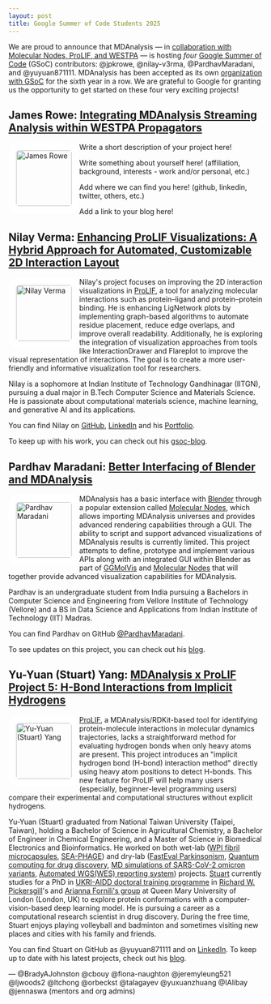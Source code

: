 ```yaml
---
layout: post
title: Google Summer of Code Students 2025
---
```


We are proud to announce that MDAnalysis — in [collaboration with Molecular Nodes, ProLIF, and WESTPA](https://github.com/MDAnalysis/mdanalysis/wiki/GSoC-2025-Project-Ideas#collaborations) — 
is hosting _four_ [Google Summer of Code][gsoc] (GSoC) contributors: @jpkrowe, @nilay-v3rma, @PardhavMaradani, and @yuyuan871111. MDAnalysis has been accepted as its own [organization with GSoC][mda-gsoc] 
for the sixth year in a row. We are grateful to Google for granting us the opportunity to get started on these four very exciting projects!

## James Rowe: [Integrating MDAnalysis Streaming Analysis within WESTPA Propagators](https://summerofcode.withgoogle.com/programs/2025/projects/SvFaSgr5)

<img
src="Picture Here"
title="James Rowe" alt="James Rowe"
style="float: left; width: 110px; height: 110px; border-radius: 20px; border: 15px solid white" />

Write a short description of your project here!

Write something about yourself here! (affiliation, background, interests - work and/or personal, etc.)

Add where we can find you here! (github, linkedin, twitter, others, etc.)

Add a link to your blog here!

## Nilay Verma: [Enhancing ProLIF Visualizations: A Hybrid Approach for Automated, Customizable 2D Interaction Layout](https://summerofcode.withgoogle.com/programs/2025/projects/XWsglxQM)

<img    
src="https://github.com/nilay-v3rma.png"
title="Nilay Verma" alt="Nilay Verma"
style="float: left; width: 110px; height: 110px; border-radius: 20px; border: 15px solid white" />

Nilay's project focuses on improving the 2D interaction visualizations in [ProLIF](https://github.com/chemosim-lab/ProLIF), a tool for analyzing molecular interactions such as protein–ligand and protein–protein binding. He is enhancing LigNetwork plots by implementing graph-based algorithms to automate residue placement, reduce edge overlaps, and improve overall readability. Additionally, he is exploring the integration of visualization approaches from tools like InteractionDrawer and Flareplot to improve the visual representation of interactions. The goal is to create a more user-friendly and informative visualization tool for researchers.

Nilay is a sophomore at Indian Institute of Technology Gandhinagar (IITGN), pursuing a dual major in B.Tech Computer Science and Materials Science. He is passionate about computational materials science, machine learning, and generative AI and its applications. 

You can find Nilay on [GitHub](https://github.com/nilay-v3rma), [LinkedIn](https://www.linkedin.com/in/nilay-verma-1110a928a/) and his [Portfolio](https://nilay-v3rma.github.io/).

To keep up with his work, you can check out his [gsoc-blog](https://nilay-v3rma.github.io/gsoc-blog/).

## Pardhav Maradani: [Better Interfacing of Blender and MDAnalysis](https://summerofcode.withgoogle.com/programs/2025/projects/9BR8jbvV)

<img
src="https://avatars.githubusercontent.com/pardhavmaradani"
title="Pardhav Maradani" alt="Pardhav Maradani"
style="float: left; width: 110px; height: 110px; border-radius: 20px; border: 15px solid white" />

MDAnalysis has a basic interface with [Blender](https://www.blender.org/) through a popular extension called [Molecular Nodes](https://github.com/BradyAJohnston/MolecularNodes), which allows importing MDAnalysis universes and provides advanced rendering capabilities through a GUI. The ability to script and support advanced visualizations of MDAnalysis results is currently limited. This project attempts to define, prototype and implement various APIs along with an integrated GUI within Blender as part of [GGMolVis](https://github.com/yuxuanzhuang/ggmolvis) and [Molecular Nodes](https://github.com/BradyAJohnston/MolecularNodes) that will together provide advanced visualization capabilities for MDAnalysis.

Pardhav is an undergraduate student from India pursuing a Bachelors in Computer Science and Engineering from Vellore Institute of Technology (Vellore) and a BS in Data Science and Applications from Indian Institute of Technology (IIT) Madras.

You can find Pardhav on GitHub [@PardhavMaradani](https://github.com/PardhavMaradani).

To see updates on this project, you can check out his [blog](https://pardhavmaradani.github.io/categories/gsoc-2025/).

## Yu-Yuan (Stuart) Yang: [MDAnalysis x ProLIF Project 5: H-Bond Interactions from Implicit Hydrogens](https://summerofcode.withgoogle.com/programs/2025/projects/5Otkx8vp)

<img
src="https://avatars.githubusercontent.com/yuyuan871111"
title="Yu-Yuan (Stuart) Yang" alt="Yu-Yuan (Stuart) Yang"
style="float: left; width: 110px; height: 110px; border-radius: 20px; border: 15px solid white" />

[ProLIF](https://github.com/chemosim-lab/ProLIF), a MDAnalysis/RDKit-based tool for identifying protein-molecule interactions in molecular dynamics trajectories, lacks a straightforward method for evaluating hydrogen bonds when only heavy atoms are present. This project introduces an "implicit hydrogen bond (H-bond) interaction method" directly using heavy atom positions to detect H-bonds. This new feature for ProLIF will help many users (especially, beginner-level programming users) compare their experimental and computational structures without explicit hydrogens.

Yu-Yuan (Stuart) graduated from National Taiwan University (Taipei, Taiwan), holding a Bachelor of Science in Agricultural Chemistry, a Bachelor of Engineer in Chemical Engineering, and a Master of Science in Biomedical Electronics and Bioinformatics. He worked on both wet-lab ([WPI fibril microcapsules](https://doi.org/10.1016/j.jtice.2024.105344), [SEA-PHAGE](https://www.linkedin.com/in/yuyuan871111/overlay/1635506597143/single-media-viewer?type=DOCUMENT&profileId=ACoAACiNG10BL5O9KRp8TUNZI_sskb-wj5N80BM&lipi=urn%3Ali%3Apage%3Ad_flagship3_profile_view_base%3BC9cMZG0TSRKfr%2F%2BybMQWPw%3D%3D)) and dry-lab ([FastEval Parkinsonism](https://doi.org/10.1038/s41746-024-01022-x), [Quantum computing for drug discovery](https://doi.org/10.1109/MNANO.2023.3249499), [MD simulations of SARS-CoV-2 omicron variants](https://doi.org/10.1093/bfgp/elac053), [Automated WGS(WES) reporting system](https://github.com/yuyuan871111/NHRI_group4)) projects. [Stuart](https://www.qmul.ac.uk/sbbs/staff/yuyuanyang.html) currently studies for a PhD in [UKRI-AIDD doctoral training programme](https://www.qmul.ac.uk/deri/ukri-aidd-doctoral-training-programme/) in [Richard W. Pickersgill](https://www.qmul.ac.uk/sbbs/staff/richardpickersgill.html)'s and [Arianna Fornili's group](https://afornililab.wordpress.com/) at Queen Mary University of London (London, UK) to explore protein conformations with a computer-vision-based deep learning model. He is pursuing a career as a computational research scientist in drug discovery. During the free time, Stuart enjoys playing volleyball and badminton and sometimes visiting new places and cities with his family and friends.

You can find Stuart on GitHub as @yuyuan871111 and on [LinkedIn](https://www.linkedin.com/in/yuyuan871111/). To keep up to date with his latest projects, check out his [blog](https://yuyuan871111.github.io/blogs/gsoc/).

— @BradyAJohnston @cbouy @fiona-naughton @jeremyleung521 @ljwoods2 @ltchong @orbeckst @talagayev @yuxuanzhuang @IAlibay @jennaswa (mentors and org admins)

[gsoc]: https://summerofcode.withgoogle.com
[mda-gsoc]: https://summerofcode.withgoogle.com/programs/2025/organizations/mdanalysis
